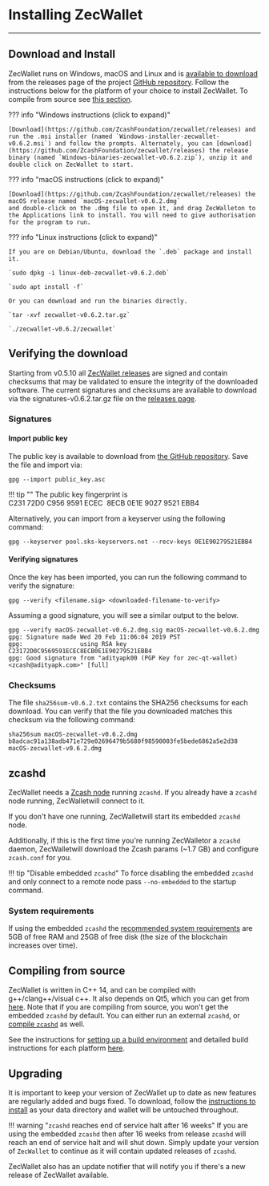 # Installing ZecWallet
---

## Download and Install

ZecWallet runs on Windows, macOS and Linux and is [available to download](https://github.com/ZcashFoundation/zecwallet/releases) from the releases page of the project [GitHub repository](https://github.com/ZcashFoundation/zecwallet/). Follow the instructions below for the platform of your choice to install ZecWallet. To compile from source see [this section](compile-from-source).

??? info "Windows instructions (click to expand)"

    [Download](https://github.com/ZcashFoundation/zecwallet/releases) and run the .msi installer (named `Windows-installer-zecwallet-v0.6.2.msi`) and follow the prompts. Alternately, you can [download](https://github.com/ZcashFoundation/zecwallet/releases) the release binary (named `Windows-binaries-zecwallet-v0.6.2.zip`), unzip it and double click on ZecWallet to start.

??? info "macOS instructions (click to expand)"

    [Download](https://github.com/ZcashFoundation/zecwallet/releases) the macOS release named `macOS-zecwallet-v0.6.2.dmg`
    and double-click on the .dmg file to open it, and drag ZecWalleton to the Applications link to install. You will need to give authorisation for the program to run.

??? info "Linux instructions (click to expand)"

    If you are on Debian/Ubuntu, download the `.deb` package and install it.
    
    `sudo dpkg -i linux-deb-zecwallet-v0.6.2.deb`
    
    `sudo apt install -f`

    Or you can download and run the binaries directly.
    
    `tar -xvf zecwallet-v0.6.2.tar.gz`
    
    `./zecwallet-v0.6.2/zecwallet` 

## Verifying the download

Starting from v0.5.10 all [ZecWallet releases](https://github.com/ZcashFoundation/zecwallet/releases) are signed and contain checksums that may be validated to ensure the integrity of the downloaded software. The current signatures and checksums are available to download via the signatures-v0.6.2.tar.gz file on the [releases page](https://github.com/ZcashFoundation/zecwallet/releases).

### Signatures

#### Import public key

The public key is available to download from [the GitHub repository](https://raw.githubusercontent.com/ZcashFoundation/zecwallet/master/public_key.asc). Save the file and import via: 

`gpg --import public_key.asc`

!!! tip ""
	The public key fingerprint is C231 72D0 C956 9591 ECEC  8ECB 0E1E 9027 9521 EBB4

Alternatively, you can import from a keyserver using the following command:

`gpg --keyserver pool.sks-keyservers.net --recv-keys 0E1E90279521EBB4`

#### Verifying signatures

Once the key has been imported, you can run the following command to verify the signature:

`gpg --verify <filename.sig> <downloaded-filename-to-verify>`

Assuming a good signature, you will see a similar output to the below.

```
gpg --verify macOS-zecwallet-v0.6.2.dmg.sig macOS-zecwallet-v0.6.2.dmg
gpg: Signature made Wed 20 Feb 11:06:04 2019 PST
gpg:                using RSA key C23172D0C9569591ECEC8ECB0E1E90279521EBB4
gpg: Good signature from "adityapk00 (PGP Key for zec-qt-wallet) <zcash@adityapk.com>" [full]
```

### Checksums

The file `sha256sum-v0.6.2.txt` contains the SHA256 checksums for each download. You can verify that the file you downloaded matches this checksum via the following command:

```
sha256sum macOS-zecwallet-v0.6.2.dmg
b8adcac91a138adb471e729e02696479b5680f98590003fe5bede6862a5e2d38  macOS-zecwallet-v0.6.2.dmg
```

## zcashd

ZecWallet needs a [Zcash node](https://zcash.readthedocs.io/en/latest/rtd_pages/user_guide.html#installation) running `zcashd`. If you already have a `zcashd` node running, ZecWalletwill connect to it. 

If you don't have one running, ZecWalletwill start its embedded `zcashd` node. 

Additionally, if this is the first time you're running ZecWalletor a `zcashd` daemon, ZecWalletwill download the Zcash params (~1.7 GB) and configure `zcash.conf` for you. 

!!! tip "Disable embedded `zcashd`"
    To force disabling the embedded `zcashd` and only connect to a remote node pass `--no-embedded` to the startup command.

### System requirements

If using the embedded `zcashd` the [recommended system requirements](https://zcash.readthedocs.io/en/latest/rtd_pages/user_guide.html#getting-started) are 5GB of free RAM and 25GB of free disk (the size of the blockchain increases over time).

## Compiling from source
ZecWallet is written in C++ 14, and can be compiled with g++/clang++/visual c++. It also depends on Qt5, which you can get from [here](https://www.qt.io/download). Note that if you are compiling from source, you won't get the embedded `zcashd` by default. You can either run an external `zcashd`, or [compile `zcashd`](/setting-up-build-env/#compiling-zcashd-for-embedded-zcashd) as well. 

See the instructions for [setting up a build environment](/setting-up-build-env) and detailed build instructions for each platform [here](/compile-from-source).

## Upgrading

It is important to keep your version of ZecWallet up to date as new features are regularly added and bugs fixed. To download, follow the [instructions to install](/installation/#download-and-install) as your data directory and wallet will be untouched throughout. 

!!! warning "`zcashd` reaches end of service halt after 16 weeks"
    If you are using the embedded `zcashd` then after 16 weeks from release `zcashd` will reach an end of service halt and will shut down. Simply update your version of `ZecWallet` to continue as it will contain updated releases of `zcashd`.

ZecWallet also has an update notifier that will notify you if there's a new release of ZecWallet available.
